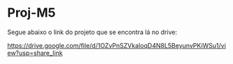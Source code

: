 # Proj-M5

Segue abaixo o link do projeto que se encontra lá no drive:

https://drive.google.com/file/d/1OZvPnSZVkaIoqD4N8L5BeyunvPKiWSu1/view?usp=share_link
